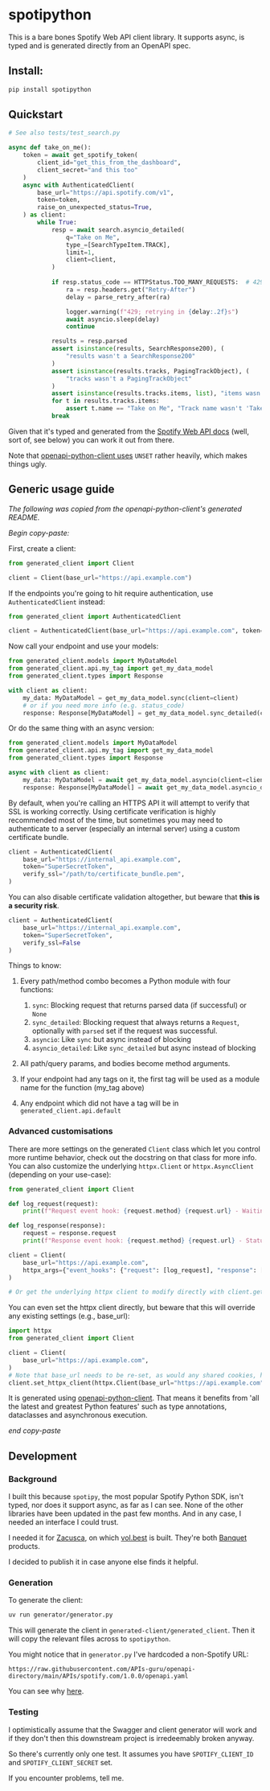 # spotipython

This is a bare bones Spotify Web API client library. It supports async, is typed and is generated directly from an OpenAPI spec.

## Install:

```bash
pip install spotipython
```

## Quickstart


```python
# See also tests/test_search.py

async def take_on_me():
    token = await get_spotify_token(
        client_id="get_this_from_the_dashboard", 
        client_secret="and this too"
    )
    async with AuthenticatedClient(
        base_url="https://api.spotify.com/v1",
        token=token,
        raise_on_unexpected_status=True,
    ) as client:
        while True:
            resp = await search.asyncio_detailed(
                q="Take on Me",
                type_=[SearchTypeItem.TRACK],
                limit=1,
                client=client,
            )
            
            if resp.status_code == HTTPStatus.TOO_MANY_REQUESTS:  # 429
                ra = resp.headers.get("Retry-After")
                delay = parse_retry_after(ra)

                logger.warning(f"429; retrying in {delay:.2f}s")
                await asyncio.sleep(delay)
                continue

            results = resp.parsed
            assert isinstance(results, SearchResponse200), (
                "results wasn't a SearchResponse200"
            )
            assert isinstance(results.tracks, PagingTrackObject), (
                "tracks wasn't a PagingTrackObject"
            )
            assert isinstance(results.tracks.items, list), "items wasn't a list"
            for t in results.tracks.items:
                assert t.name == "Take on Me", "Track name wasn't 'Take on Me'"
            break
```

Given that it's typed and generated from the [Spotify Web API docs](https://developer.spotify.com/documentation/web-api) (well, sort of, see below) you can work it out from there.

Note that [openapi-python-client uses](https://github.com/openapi-generators/openapi-python-client/discussions/385) `UNSET` rather heavily, which makes things ugly.

## Generic usage guide
_The following was copied from the openapi-python-client's generated README._

_Begin copy-paste:_

<!-- TODO: Change generic examples to specifics. -->

First, create a client:

```python
from generated_client import Client

client = Client(base_url="https://api.example.com")
```

If the endpoints you're going to hit require authentication, use `AuthenticatedClient` instead:

```python
from generated_client import AuthenticatedClient

client = AuthenticatedClient(base_url="https://api.example.com", token="SuperSecretToken")
```

Now call your endpoint and use your models:

```python
from generated_client.models import MyDataModel
from generated_client.api.my_tag import get_my_data_model
from generated_client.types import Response

with client as client:
    my_data: MyDataModel = get_my_data_model.sync(client=client)
    # or if you need more info (e.g. status_code)
    response: Response[MyDataModel] = get_my_data_model.sync_detailed(client=client)
```

Or do the same thing with an async version:

```python
from generated_client.models import MyDataModel
from generated_client.api.my_tag import get_my_data_model
from generated_client.types import Response

async with client as client:
    my_data: MyDataModel = await get_my_data_model.asyncio(client=client)
    response: Response[MyDataModel] = await get_my_data_model.asyncio_detailed(client=client)
```

By default, when you're calling an HTTPS API it will attempt to verify that SSL is working correctly. Using certificate verification is highly recommended most of the time, but sometimes you may need to authenticate to a server (especially an internal server) using a custom certificate bundle.

```python
client = AuthenticatedClient(
    base_url="https://internal_api.example.com", 
    token="SuperSecretToken",
    verify_ssl="/path/to/certificate_bundle.pem",
)
```

You can also disable certificate validation altogether, but beware that **this is a security risk**.

```python
client = AuthenticatedClient(
    base_url="https://internal_api.example.com", 
    token="SuperSecretToken", 
    verify_ssl=False
)
```

Things to know:
1. Every path/method combo becomes a Python module with four functions:
    1. `sync`: Blocking request that returns parsed data (if successful) or `None`
    1. `sync_detailed`: Blocking request that always returns a `Request`, optionally with `parsed` set if the request was successful.
    1. `asyncio`: Like `sync` but async instead of blocking
    1. `asyncio_detailed`: Like `sync_detailed` but async instead of blocking

1. All path/query params, and bodies become method arguments.
1. If your endpoint had any tags on it, the first tag will be used as a module name for the function (my_tag above)
1. Any endpoint which did not have a tag will be in `generated_client.api.default`

### Advanced customisations

There are more settings on the generated `Client` class which let you control more runtime behavior, check out the docstring on that class for more info. You can also customize the underlying `httpx.Client` or `httpx.AsyncClient` (depending on your use-case):

```python
from generated_client import Client

def log_request(request):
    print(f"Request event hook: {request.method} {request.url} - Waiting for response")

def log_response(response):
    request = response.request
    print(f"Response event hook: {request.method} {request.url} - Status {response.status_code}")

client = Client(
    base_url="https://api.example.com",
    httpx_args={"event_hooks": {"request": [log_request], "response": [log_response]}},
)

# Or get the underlying httpx client to modify directly with client.get_httpx_client() or client.get_async_httpx_client()
```

You can even set the httpx client directly, but beware that this will override any existing settings (e.g., base_url):

```python
import httpx
from generated_client import Client

client = Client(
    base_url="https://api.example.com",
)
# Note that base_url needs to be re-set, as would any shared cookies, headers, etc.
client.set_httpx_client(httpx.Client(base_url="https://api.example.com", proxies="http://localhost:8030"))
```


It is generated using [openapi-python-client](https://github.com/openapi-generators/openapi-python-client). That means it benefits from 'all the latest and greatest Python features' such as type annotations, dataclasses and asynchronous execution.

_end copy-paste_

## Development

### Background
I built this because `spotipy`, the most popular Spotify Python SDK, isn't typed, nor does it support async, as far as I can see. None of the other libraries have been updated in the past few months. And in any case, I needed an interface I could trust.

I needed it for [Zacusca](https://zacusca.net), on which [vol.best](https://vol.best) is built. They're both [Banquet](https://bnqt.app) products.

I decided to publish it in case anyone else finds it helpful.

### Generation

To generate the client:

```bash
uv run generator/generator.py
```

This will generate the client in `generated-client/generated_client`. Then it will copy the relevant files across to `spotipython`.

You might notice that in `generator.py` I've hardcoded a non-Spotify URL:

```
https://raw.githubusercontent.com/APIs-guru/openapi-directory/main/APIs/spotify.com/1.0.0/openapi.yaml
```

You can see why [here](https://community.spotify.com/t5/Spotify-for-Developers/OpenApi-Swagger-description-for-the-Web-API/td-p/5196705).

### Testing

I optimistically assume that the Swagger and client generator will work and if they don't then this downstream project is irredeemably broken anyway.

So there's currently only one test. It assumes you have `SPOTIFY_CLIENT_ID` and `SPOTIFY_CLIENT_SECRET` set.

If you encounter problems, tell me.